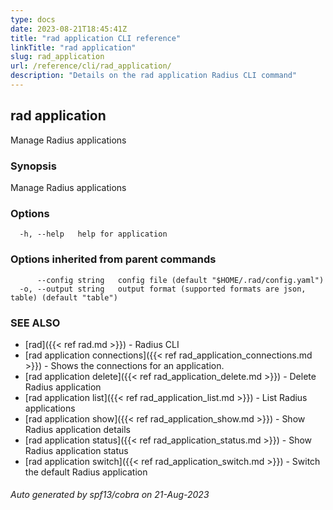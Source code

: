 ```yaml
---
type: docs
date: 2023-08-21T18:45:41Z
title: "rad application CLI reference"
linkTitle: "rad application"
slug: rad_application
url: /reference/cli/rad_application/
description: "Details on the rad application Radius CLI command"
---
```

## rad application

Manage Radius applications

### Synopsis

Manage Radius applications

### Options

```
  -h, --help   help for application
```

### Options inherited from parent commands

```
      --config string   config file (default "$HOME/.rad/config.yaml")
  -o, --output string   output format (supported formats are json, table) (default "table")
```

### SEE ALSO

* [rad]({{< ref rad.md >}})	 - Radius CLI
* [rad application connections]({{< ref rad_application_connections.md >}})	 - Shows the connections for an application.
* [rad application delete]({{< ref rad_application_delete.md >}})	 - Delete Radius application
* [rad application list]({{< ref rad_application_list.md >}})	 - List Radius applications
* [rad application show]({{< ref rad_application_show.md >}})	 - Show Radius application details
* [rad application status]({{< ref rad_application_status.md >}})	 - Show Radius application status
* [rad application switch]({{< ref rad_application_switch.md >}})	 - Switch the default Radius application

###### Auto generated by spf13/cobra on 21-Aug-2023
